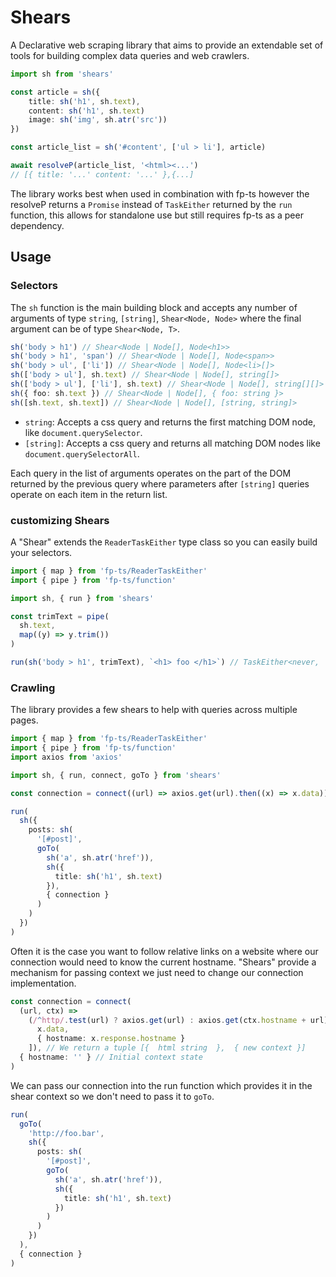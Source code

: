 # Shears

A Declarative web scraping library that aims to provide an extendable set of tools for building complex data queries and web crawlers.

```typescript
import sh from 'shears'

const article = sh({
    title: sh('h1', sh.text),
    content: sh('h1', sh.text)
    image: sh('img', sh.atr('src'))
})

const article_list = sh('#content', ['ul > li'], article)

await resolveP(article_list, '<html><...')
// [{ title: '...' content: '...' },{...]
```

The library works best when used in combination with fp-ts however the resolveP returns a `Promise` instead of `TaskEither` returned by the `run` function, this allows for standalone use but still requires fp-ts as a peer dependency.

## Usage

### Selectors

The `sh` function is the main building block and accepts any number of arguments of type `string`, `[string]`, `Shear<Node, Node>` where the final argument can be of type `Shear<Node, T>`.

```typescript
sh('body > h1') // Shear<Node | Node[], Node<h1>>
sh('body > h1', 'span') // Shear<Node | Node[], Node<span>>
sh('body > ul', ['li']) // Shear<Node | Node[], Node<li>[]>
sh(['body > ul'], sh.text) // Shear<Node | Node[], string[]>
sh(['body > ul'], ['li'], sh.text) // Shear<Node | Node[], string[][]>
sh({ foo: sh.text }) // Shear<Node | Node[], { foo: string }>
sh([sh.text, sh.text]) // Shear<Node | Node[], [string, string]>
```

- `string`: Accepts a css query and returns the first matching DOM node, like `document.querySelector`.
- `[string]`: Accepts a css query and returns all matching DOM nodes like `document.querySelectorAll`.

Each query in the list of arguments operates on the part of the DOM returned by the previous query where parameters after `[string]` queries operate on each item in the return list.

### customizing Shears

A "Shear" extends the `ReaderTaskEither` type class so you can easily build your selectors.

```typescript
import { map } from 'fp-ts/ReaderTaskEither'
import { pipe } from 'fp-ts/function'

import sh, { run } from 'shears'

const trimText = pipe(
  sh.text,
  map((y) => y.trim())
)

run(sh('body > h1', trimText), `<h1> foo </h1>`) // TaskEither<never, 'foo'>
```

### Crawling

The library provides a few shears to help with queries across multiple pages.

```typescript
import { map } from 'fp-ts/ReaderTaskEither'
import { pipe } from 'fp-ts/function'
import axios from 'axios'

import sh, { run, connect, goTo } from 'shears'

const connection = connect((url) => axios.get(url).then((x) => x.data))

run(
  sh({
    posts: sh(
      '[#post]',
      goTo(
        sh('a', sh.atr('href')),
        sh({
          title: sh('h1', sh.text)
        }),
        { connection }
      )
    )
  })
)
```

Often it is the case you want to follow relative links on a website where our connection would need to know the current hostname. "Shears" provide a mechanism for passing context we just need to change our connection implementation.

```typescript
const connection = connect(
  (url, ctx) =>
    (/^http/.test(url) ? axios.get(url) : axios.get(ctx.hostname + url)).then((x) => [
      x.data,
      { hostname: x.response.hostname }
    ]), // We return a tuple [{  html string  },  { new context }]
  { hostname: '' } // Initial context state
)
```

We can pass our connection into the run function which provides it in the shear context so we don't need to pass it to `goTo`.

```typescript
run(
  goTo(
    'http://foo.bar',
    sh({
      posts: sh(
        '[#post]',
        goTo(
          sh('a', sh.atr('href')),
          sh({
            title: sh('h1', sh.text)
          })
        )
      )
    })
  ),
  { connection }
)
```
